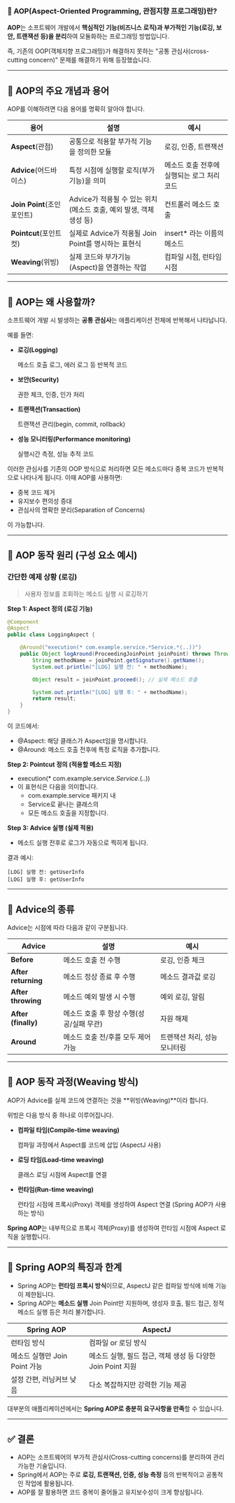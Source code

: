 ### 📌 AOP(Aspect-Oriented Programming, 관점지향 프로그래밍)란?

**AOP**는 소프트웨어 개발에서 **핵심적인 기능(비즈니스 로직)과 부가적인 기능(로깅, 보안, 트랜잭션 등)을 분리**하여 모듈화하는 프로그래밍 방법입니다.

즉, 기존의 OOP(객체지향 프로그래밍)가 해결하지 못하는 "공통 관심사(cross-cutting concern)" 문제를 해결하기 위해 등장했습니다.

---

## 📌 AOP의 주요 개념과 용어

AOP를 이해하려면 다음 용어를 명확히 알아야 합니다.

| 용어 | 설명 | 예시 |
| --- | --- | --- |
| **Aspect**(관점) | 공통으로 적용할 부가적 기능을 정의한 모듈 | 로깅, 인증, 트랜잭션 |
| **Advice**(어드바이스) | 특정 시점에 실행할 로직(부가 기능)을 의미 | 메소드 호출 전후에 실행되는 로그 처리 코드 |
| **Join Point**(조인 포인트) | Advice가 적용될 수 있는 위치(메소드 호출, 예외 발생, 객체 생성 등) | 컨트롤러 메소드 호출 |
| **Pointcut**(포인트컷) | 실제로 Advice가 적용될 Join Point를 명시하는 표현식 | insert* 라는 이름의 메소드 |
| **Weaving**(위빙) | 실제 코드와 부가기능(Aspect)을 연결하는 작업 | 컴파일 시점, 런타임 시점 |

---

## 📌 AOP는 왜 사용할까?

소프트웨어 개발 시 발생하는 **공통 관심사**는 애플리케이션 전체에 반복해서 나타납니다.

예를 들면:

- **로깅(Logging)**
    
    메소드 호출 로그, 에러 로그 등 반복적 코드
    
- **보안(Security)**
    
    권한 체크, 인증, 인가 처리
    
- **트랜잭션(Transaction)**
    
    트랜잭션 관리(begin, commit, rollback)
    
- **성능 모니터링(Performance monitoring)**
    
    실행시간 측정, 성능 추적 코드
    

이러한 관심사를 기존의 OOP 방식으로 처리하면 모든 메소드마다 중복 코드가 반복적으로 나타나게 됩니다. 이때 AOP를 사용하면:

- 중복 코드 제거
- 유지보수 편의성 증대
- 관심사의 명확한 분리(Separation of Concerns)

이 가능합니다.

---

## 📌 AOP 동작 원리 (구성 요소 예시)

### 간단한 예제 상황 (로깅)

> 사용자 정보를 조회하는 메소드 실행 시 로깅하기
> 

**Step 1: Aspect 정의 (로깅 기능)**

```java
@Component
@Aspect
public class LoggingAspect {

    @Around("execution(* com.example.service.*Service.*(..))")
    public Object logAround(ProceedingJoinPoint joinPoint) throws Throwable {
        String methodName = joinPoint.getSignature().getName();
        System.out.println("[LOG] 실행 전: " + methodName);

        Object result = joinPoint.proceed(); // 실제 메소드 호출

        System.out.println("[LOG] 실행 후: " + methodName);
        return result;
    }
}
```

이 코드에서:

- @Aspect: 해당 클래스가 Aspect임을 명시합니다.
- @Around: 메소드 호출 전후에 특정 로직을 추가합니다.

**Step 2: Pointcut 정의 (적용할 메소드 지정)**

- execution(* com.example.service.*Service.*(..))
- 이 표현식은 다음을 의미합니다.
    - com.example.service 패키지 내
    - Service로 끝나는 클래스의
    - 모든 메소드 호출을 지정합니다.

**Step 3: Advice 실행 (실제 적용)**

- 메소드 실행 전후로 로그가 자동으로 찍히게 됩니다.

결과 예시:

```
[LOG] 실행 전: getUserInfo
[LOG] 실행 후: getUserInfo
```

---

## 📌 Advice의 종류

Advice는 시점에 따라 다음과 같이 구분됩니다.

| Advice | 설명 | 예시 |
| --- | --- | --- |
| **Before** | 메소드 호출 전 수행 | 로깅, 인증 체크 |
| **After returning** | 메소드 정상 종료 후 수행 | 메소드 결과값 로깅 |
| **After throwing** | 메소드 예외 발생 시 수행 | 예외 로깅, 알림 |
| **After (finally)** | 메소드 호출 후 항상 수행(성공/실패 무관) | 자원 해제 |
| **Around** | 메소드 호출 전/후를 모두 제어 가능 | 트랜잭션 처리, 성능 모니터링 |

---

## 📌 AOP 동작 과정(Weaving 방식)

AOP가 Advice를 실제 코드에 연결하는 것을 **위빙(Weaving)**이라 합니다.

위빙은 다음 방식 중 하나로 이루어집니다.

- **컴파일 타임(Compile-time weaving)**
    
    컴파일 과정에서 Aspect를 코드에 삽입 (AspectJ 사용)
    
- **로딩 타임(Load-time weaving)**
    
    클래스 로딩 시점에 Aspect를 연결
    
- **런타임(Run-time weaving)**
    
    런타임 시점에 프록시(Proxy) 객체를 생성하여 Aspect 연결 (Spring AOP가 사용하는 방식)
    

**Spring AOP**는 내부적으로 프록시 객체(Proxy)를 생성하여 런타임 시점에 Aspect 로직을 실행합니다.

---

## 📌 Spring AOP의 특징과 한계

- Spring AOP는 **런타임 프록시 방식**이므로, AspectJ 같은 컴파일 방식에 비해 기능이 제한됩니다.
- Spring AOP는 **메소드 실행** Join Point만 지원하며,
생성자 호출, 필드 접근, 정적 메소드 실행 등은 처리 불가합니다.

| Spring AOP | AspectJ |
| --- | --- |
| 런타임 방식 | 컴파일 or 로딩 방식 |
| 메소드 실행만 Join Point 가능 | 메소드 실행, 필드 접근, 객체 생성 등 다양한 Join Point 지원 |
| 설정 간편, 러닝커브 낮음 | 다소 복잡하지만 강력한 기능 제공 |

대부분의 애플리케이션에서는 **Spring AOP로 충분히 요구사항을 만족**할 수 있습니다.

---

## ✅ **결론**

- AOP는 소프트웨어의 부가적 관심사(Cross-cutting concerns)를 분리하여 관리 가능한 기술입니다.
- Spring에서 AOP는 주로 **로깅, 트랜잭션, 인증, 성능 측정** 등의 반복적이고 공통적인 작업에 활용됩니다.
- AOP를 잘 활용하면 코드 중복이 줄어들고 유지보수성이 크게 향상됩니다.
